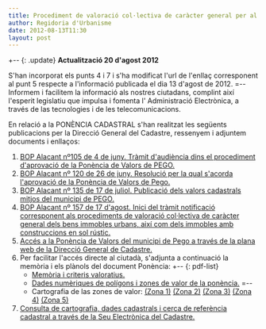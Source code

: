 ```yaml
---
title: Procediment de valoració col·lectiva de caràcter general per al municipi de pego. Ponència 2012, amb efectes 2013
author: Regidoria d'Urbanisme
date: 2012-08-13T11:30
layout: post
---
```


+-- {: .update}
**Actualització 20 d'agost 2012**

S'han incorporat els punts 4 i 7 i s'ha modificat l'url de l'enllaç corresponent al punt 5 respecte a l'informació publicada el dia 13 d'agost de 2012.
=--
Informem i facilitem la informació als nostres ciutadans, complint així l'esperit legislatiu que impulsa i fomenta l' Administració Electrònica, a través de las tecnologies i de les telecomunicacions.

En relació a la PONÈNCIA CADASTRAL s'han realitzat les següents publicacions per la Direcció General del Cadastre, ressenyem i adjuntem documents i enllaços:

1. [BOP Alacant nº105 de 4 de juny. Tràmit d'audiència dins el procediment d'aprovació de la Ponència de Valors de PEGO.](http://www.dip-alicante.es/bop2/pdftotal/2012/06/04-06-12.pdf#page=4)
2. [BOP Alacant nº 120 de 26 de juny. Resolució per la qual s'acorda l'aprovació de la Ponència de Valors de Pego.](http://www.dip-alicante.es/bop2/pdftotal/2012/06/26-06-12.pdf#page=3)
3. [BOP Alacant nº 135 de 17 de juliol. Publicació dels valors cadastrals mitjos del municipi de PEGO.](http://www.dip-alicante.es/bop2/pdftotal/2012/07/17-07-12.pdf#page=3)
4. [BOP Alacant nº 157 de 17 d'agost. Inici del tràmit notificació corresponent als procediments de valoració col·lectiva de caràcter general dels bens immobles urbans, així com dels immobles amb construccions en sol rústic.](http://www.dip-alicante.es/bop2/pdftotal/2012/08/17-08-12.pdf#page=3)
5. [Accés a la Ponència de Valors del municipi de Pego a través de la plana web de la Direcció General de Cadastre.](http://www.catastro.minhap.es/esp/procedimientos_valoracion_colectiva.asp)
6. Per facilitar l'accés directe al ciutadà, s'adjunta a continuació la memòria i els plànols del document Ponència:
	+-- {: pdf-list}
	* [Memòria i criteris valoratius.](/pdf/noticies/20120813-ProcedimentValoracioColectivaPonencia2012/Memoria_y_criterios_valorativos.pdf)
	* [Dades numèriques de polígons i zones de valor de la ponència.](/pdf/noticies/20120813-ProcedimentValoracioColectivaPonencia2012/Poligonos_y_zonas_de_valor.pdf)
	=--
	* Cartografia de las zones de valor: [(Zona 1)](/pdf/noticies/20120813-ProcedimentValoracioColectivaPonencia2012/1.jpg) [(Zona 2)](/pdf/noticies/20120813-ProcedimentValoracioColectivaPonencia2012/2.jpg) [(Zona 3)](/pdf/noticies/20120813-ProcedimentValoracioColectivaPonencia2012/3.jpg) [(Zona 4)](/pdf/noticies/20120813-ProcedimentValoracioColectivaPonencia2012/4.jpg) [(Zona 5)](/pdf/noticies/20120813-ProcedimentValoracioColectivaPonencia2012/5.jpg)
7. [Consulta de cartografia, dades cadastrals i cerca de referència cadastral a través de la Seu Electrònica del Cadastre.](http://www.sedecatastro.gob.es)